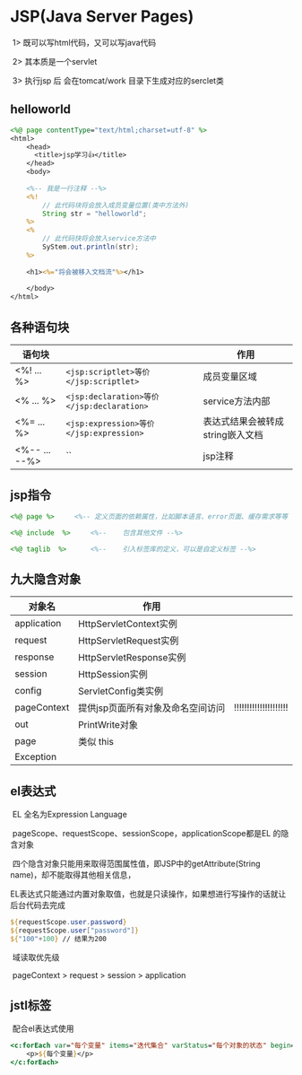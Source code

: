 # JSP(Java Server Pages)

​	1> 既可以写html代码，又可以写java代码

​	2> 其本质是一个servlet

​	3> 执行jsp 后 会在tomcat/work 目录下生成对应的serclet类

## helloworld

```jsp
<%@ page contentType="text/html;charset=utf-8" %>
<html>
    <head>
      <title>jsp学习👍</title>  
    </head>
    <body>
        
    <%-- 我是一行注释 --%>
    <%!
    	// 此代码块将会放入成员变量位置(类中方法外)
    	String str = "helloworld";
    %>
    <%
    	// 此代码快将会放入service方法中	
    	SyStem.out.println(str);
    %>
    
    <h1><%="将会被移入文档流"%></h1>
    
 	</body>
</html>
```



## 各种语句块

| 语句块            |                                           | 作用                             |
| ----------------- | ----------------------------------------- | -------------------------------- |
| <%!  ...  %>      | `<jsp:scriptlet>等价</jsp:scriptlet>`     | 成员变量区域                     |
| <%  ...  %>       | `<jsp:declaration>等价</jsp:declaration>` | service方法内部                  |
| <%=  ...  %>      | `<jsp:expression>等价</jsp:expression>`   | 表达式结果会被转成string嵌入文档 |
| <%--   ...   --%> | ``                                        | jsp注释                          |



## jsp指令

```jsp
<%@ page %>		<%-- 定义页面的依赖属性，比如脚本语言、error页面、缓存需求等等 --%>

<%@ include  %>		<%-- 	包含其他文件 --%>

<%@ taglib  %>		<%-- 	引入标签库的定义，可以是自定义标签 --%>
```



## 九大隐含对象

| 对象名      | 作用                              |                       |
| ----------- | --------------------------------- | --------------------- |
| application | HttpServletContext实例            |                       |
| request     | HttpServletRequest实例            |                       |
| response    | HttpServletResponse实例           |                       |
| session     | HttpSession实例                   |                       |
| config      | ServletConfig类实例               |                       |
| pageContext | 提供jsp页面所有对象及命名空间访问 | !!!!!!!!!!!!!!!!!!!!! |
| out         | PrintWrite对象                    |                       |
| page        | 类似 this                         |                       |
| Exception   |                                   |                       |



## el表达式

​		EL 全名为Expression Language

​		pageScope、requestScope、sessionScope，applicationScope都是EL 的隐含对象

​		四个隐含对象只能用来取得范围属性值，即JSP中的getAttribute(String name)，却不能取得其他相关信息，

​		EL表达式只能通过内置对象取值，也就是只读操作，如果想进行写操作的话就让后台代码去完成

```jsp
${requestScope.user.password}
${requestScope.user["password"]}
${"100"+100} // 结果为200

```

​		域读取优先级

​				pageContext 	>	request	> 	session	>	application

## jstl标签

​		配合el表达式使用

```jsp
<c:forEach var="每个变量" items="迭代集合" varStatus="每个对象的状态" begin="从哪儿开始" end="到哪儿结束" step="循环的步长">
	<p>${每个变量}</p>
</c:forEach>
```

